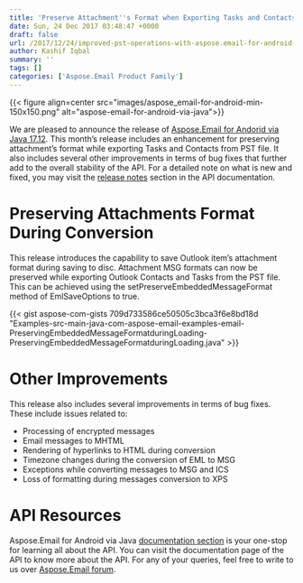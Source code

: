 ```yaml
---
title: 'Preserve Attachment''s Format when Exporting Tasks and Contacts from PST in Android'
date: Sun, 24 Dec 2017 03:48:47 +0000
draft: false
url: /2017/12/24/improved-pst-operations-with-aspose.email-for-android-via-java/
author: Kashif Iqbal
summary: ''
tags: []
categories: ['Aspose.Email Product Family']
---
```




{{< figure align=center src="images/aspose_email-for-android-min-150x150.png" alt="aspose-email-for-android-via-java">}}


We are pleased to announce the release of [Aspose.Email for Andorid via Java 17.12][1]. This month’s release includes an enhancement for preserving attachment’s format while exporting Tasks and Contacts from PST file. It also includes several other improvements in terms of bug fixes that further add to the overall stability of the API. For a detailed note on what is new and fixed, you may visit the [release notes][2] section in the API documentation.

# Preserving Attachments Format During Conversion

This release introduces the capability to save Outlook item’s attachment format during saving to disc. Attachment MSG formats can now be preserved while exporting Outlook Contacts and Tasks from the PST file. This can be achieved using the setPreserveEmbeddedMessageFormat method of EmlSaveOptions to true.

{{< gist aspose-com-gists 709d733586ce50505c3bca3f6e8bd18d "Examples-src-main-java-com-aspose-email-examples-email-PreservingEmbeddedMessageFormatduringLoading-PreservingEmbeddedMessageFormatduringLoading.java" >}}

# Other Improvements

This release also includes several improvements in terms of bug fixes. These include issues related to:

*   Processing of encrypted messages
*   Email messages to MHTML
*   Rendering of hyperlinks to HTML during conversion
*   Timezone changes during the conversion of EML to MSG
*   Exceptions while converting messages to MSG and ICS
*   Loss of formatting during messages conversion to XPS

# API Resources

Aspose.Email for Android via Java [documentation section][3] is your one-stop for learning all about the API. You can visit the documentation page of the API to know more about the API. For any of your queries, feel free to write to us over [Aspose.Email forum][4].




[1]: http://maven.aspose.com/repository/simple/ext-release-local/com/aspose/aspose-email/17.12/
[2]: https://docs.aspose.com/display/emailjava/Aspose.Email+for+Android+via+Java+17.12+Release+Notes
[3]: https://docs.aspose.com/display/emailjava
[4]: https://forum.aspose.com/c/email




